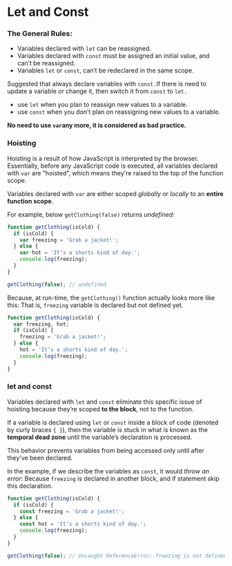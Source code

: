 # Let and Const

### The General Rules: 

* Variables declared with `let` can be reassigned.
* Variables declared with `const` must be assigned an initial value, and can’t be reassigned.
* Variables `let` or `const`, can’t be redeclared in the same scope.

Suggested that always declare variables with `const.`If there is need to update a variable or change it, then switch it from `const` to `let.`

* use `let` when you plan to reassign new values to a variable.
* use `const` when you don’t plan on reassigning new values to a variable.

**No need to use `var`any more, it is considered as bad practice.**

### Hoisting

Hoisting is a result of how JavaScript is interpreted by the browser. Essentially, before any JavaScript code is executed, all variables declared with `var` are "hoisted", which means they're raised to the top of the function scope. 

Variables declared with `var` are either scoped _globally_ or _locally_ to an **entire function scope**.

For example, below `getClothing(false)` returns _undefined_:

```javascript
function getClothing(isCold) {
  if (isCold) {
    var freezing = 'Grab a jacket!';
  } else {
    var hot = 'It’s a shorts kind of day.';
    console.log(freezing);
  }
}

getClothing(false); // undefined
```

Because, at run-time, the `getClothing()` function actually looks more like this: That is, `freezing` variable is declared but not defined yet.

```javascript
function getClothing(isCold) {
  var freezing, hot;
  if (isCold) {
    freezing = 'Grab a jacket!';
  } else {
    hot = 'It’s a shorts kind of day.';
    console.log(freezing);
  }
}
```

### 

### let and const

Variables declared with `let` and `const` eliminate this specific issue of hoisting because they’re scoped **to the block**, not to the function. 

If a variable is declared using `let` or `const` inside a block of code \(denoted by curly braces `{ }`\), then the variable is stuck in what is known as the **temporal dead zone** until the variable’s declaration is processed. 

This behavior prevents variables from being accessed only until after they’ve been declared.

In the example, if we describe the variables as `const`, it would _throw an error_: Because `freezing` is declared in another block, and if statement skip this declaration.

```javascript
function getClothing(isCold) {
  if (isCold) {
    const freezing = 'Grab a jacket!';
  } else {
    const hot = 'It’s a shorts kind of day.';
    console.log(freezing);
  }
}

getClothing(false); // Uncaught ReferenceError: freezing is not defined
```

